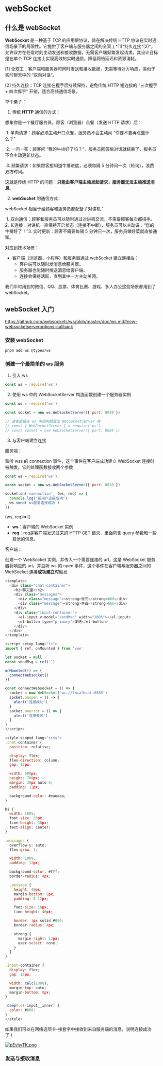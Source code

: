 # webSocket

## 什么是 webSocket

**WebSocket** 是一种基于 TCP 的应用层协议，旨在解决传统 HTTP 协议在实时通信场景下的局限性。它提供了客户端与服务器之间的全双工^[1]^持久连接^[2]^，允许双方在任意时刻主动发送和接收数据，无需客户端频繁发起请求。其设计目标是在单个 TCP 连接上实现高效的实时通信，降低网络延迟和资源消耗。

[1] 全双工：客户端和服务器可同时发送和接收数据，无需等待对方响应，类似于实时聊天中的 “双向对话”。

[2] 持久连接：TCP 连接在握手后持续保持，避免传统 HTTP 短连接的 “三次握手 + 四次挥手” 开销，适合高频通信场景。

举个栗子：

1. 传统 **HTTP** 通信的方式：

想象你是一个餐厅服务员，顾客（浏览器）点餐（发送 HTTP 请求）后：

​	1. 单向请求：顾客必须主动开口点餐，服务员不会主动问 “你要不要再点些什么？”

​	2. 一问一答：顾客问 “我的牛排好了吗？”，服务员回答后对话就结束了，服务员不会主动更新状态。

​	3. 频繁请求：如果顾客想知道牛排进度，必须每隔 5 分钟问一次（轮询），浪费双方时间。

这就是传统 HTTP 的问题：**只能由客户端主动发起请求，服务器无法主动推送消息**。

2. **webSocket** 的通信方式：

webSocket 相当于给顾客和服务员都配备了对讲机：

​	1. 双向通信：顾客和服务员可以随时通过对讲机交流，不需要顾客每次都招手。
	2. 长连接：对讲机一直保持开启状态（连接不中断），服务员可以主动说：“您的牛排好了！”
​	3. 实时更新：顾客不需要每隔 5 分钟问一次，服务员做好菜就直接通知。

对应到技术场景：

- 客户端（浏览器、小程序）和服务器通过 webSocket 建立连接后：
  - 客户端可以随时发消息给服务器。
  - 服务器也能随时推送消息给客户端。
  - 连接会保持活跃，直到其中一方主动关闭。

我们平时用到的微信、QQ、股票、体育比赛、游戏、多人办公这些场景都用到了 webSocket。

## webSocket 入门

https://github.com/websockets/ws/blob/master/doc/ws.md#new-websocketserveroptions-callback

 ### 安装 webSocket

```bash
pnpm add ws @types/ws
```

### 创建一个最简单的 ws 服务

1. 引入 ws

```js
const ws = require('ws')
```

2. 使用 ws 中的 WebSocketServer 构造函数创建一个服务器实例

```js
const ws = require('ws')

const socket = new ws.WebSocketServer({ port: 8080 })

// 或者直接在 ws 中结构赋值出 WebSocketServer 类
// const { WebSocketServer } = require('ws')
// const socket = new WebSocketServer({ port: 8080 })
```

3. 与客户端建立连接

服务端：

监听 wss 的 connection 事件，这个事件在客户端成功建立 WebSocket 连接时被触发。它的处理函数接收两个参数

```js
const ws = require('ws')

const socket = new ws.WebSocketServer({ port: 8080 })

socket.on('connection', (ws, req) => {
  console.log('新用户连接成功')
  ws.send('ws服务连接成功')
})
```

(ws, req)=>{}

- **ws**：客户端的 WebSocket 实例
- **req**：req是客户端发送过来的 HTTP GET 请求，里面包含 query 参数和一些其他的信息。

客户端：

创建一个 WebSocket 实例，并传入一个需要连接的 url，这是 WebSocket 服务器将响应的 url，并监听 ws 的 open 事件，这个事件在客户端与服务器之间的 WebSocket 连接**成功建立时**触发

```js
<template>
  <div class="chat-container">
    <h2>聊天室</h2>
    <div class="messages">
      <div class="message"><strong>张三</strong>666</div>
      <div class="message"><strong>李四</strong>666</div>
    </div>
    <div class="input-container">
      <el-input v-model="sendMsg" width="100%"></el-input>
      <el-button type="primary">发送</el-button>
    </div>
  </div>
</template>

<script setup lang="ts">
import { ref, onMounted } from 'vue'

let socket = null
const sendMsg = ref('')

onMounted(() => {
  connectWebsocket()
})

const connectWebsocket = () => {
  socket = new WebSocket('ws://localhost:8080')
  socket.onopen = () => {
    alert('连接成功')
  }
  socket.onerror = () => {
    alert('连接失败')
  }
}
</script>

<style scoped lang="scss">
.chat-container {
  position: relative;

  display: flex;
  flex-direction: column;
  gap: 12px;

  width: 500px;
  height: 700px;
  margin: 30px auto 0;
  padding: 12px;

  background-color: #eaeaea;
}

h2 {
  width: 100%;
  font-size: 20px;
  line-height: 30px;
  text-align: center;
}

.messages {
  overflow-y: auto;
  flex-grow: 1;

  width: 100%;
  padding: 12px;

  background-color: #fff;
  border-radius: 4px;

  .message {
    height: 40px;
    margin-bottom: 8px;
    padding: 0 12px;

    font-size: 16px;
    line-height: 40px;

    border: 1px solid #000;
    border-radius: 4px;

    strong {
      margin-right: 12px;
      user-select: none;
    }
  }
}

.input-container {
  display: flex;
  gap: 12px;

  width: calc(100%);
  margin-top: auto;
  margin-bottom: 8px;
}

:deep(.el-input__inner) {
  color: #000;
}
</style>
```

如果我们可以在网络选项卡-接套字中接收到来自服务端的消息，说明连接成功了！

[![pEvhyTK.png](https://s21.ax1x.com/2025/05/18/pEvhyTK.png)](https://imgse.com/i/pEvhyTK)

### 发送与接收消息

